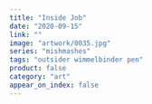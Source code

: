```yaml
---
title: "Inside Job"
date: "2020-09-15"
link: ""
image: "artwork/0035.jpg"
series: "mishmashes"
tags: "outsider wimmelbinder pen"
product: false
category: "art"
appear_on_index: false
---
```

